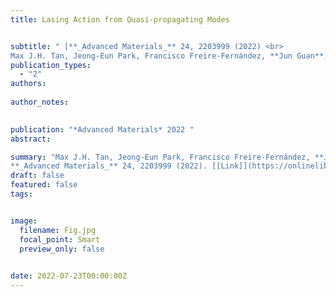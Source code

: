```yaml
---
title: Lasing Action from Quasi‐propagating Modes


subtitle: " [**_Advanced Materials_** 24, 2203999 (2022) <br> 
Max J.H. Tan, Jeong‐Eun Park, Francisco Freire‐Fernández, **Jun Guan**, Xitlali G. Juarez, Teri W. Odom* ](https://onlinelibrary.wiley.com/doi/full/10.1002/adma.202203999)"
publication_types:
  - "2"
authors: 
  
author_notes:
  

publication: "*Advanced Materials* 2022 "
abstract: 

summary: "Max J.H. Tan, Jeong‐Eun Park, Francisco Freire‐Fernández, **Jun Guan**, Xitlali G. Juarez, Teri W. Odom*  <br>
**_Advanced Materials_** 24, 2203999 (2022). [[Link]](https://onlinelibrary.wiley.com/doi/full/10.1002/adma.202203999)"
draft: false
featured: false
tags:


image:
  filename: Fig.jpg
  focal_point: Smart
  preview_only: false

 
date: 2022-07-23T00:00:00Z
---
```







